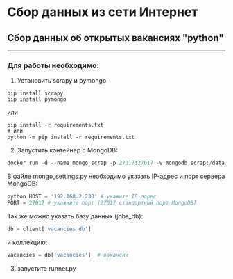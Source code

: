 # Сбор данных из сети Интернет

## Сбор данных об открытых вакансиях "python"


---
### Для работы необходимо:

1. Установить scrapy и pymongo
```commandline
pip install scrapy
pip install pymongo
```
или
```commandline
pip install -r requirements.txt
# или
python -m pip install -r requirements.txt
```
2. Запустить контейнер с MongoDB:
```python
docker run -d --name mongo_scrap -p 27017:27017 -v mongodb_scrap:/data/db mongo
```
В файле mongo_settings.py необходимо указать IP-адрес и порт сервера MongoDB:
```python
python HOST = '192.168.2.230' # укажите IP-адрес
PORT = 27017 # укажиите порт (27017 стандартный порт MongoDB)
```
Так же можно указать базу данных (jobs_db):
```python
db = client['vacancies_db']
```
и коллекцию:
```python
vacancies = db['vacancies']  # вакансии
```
3. запустите runner.py

